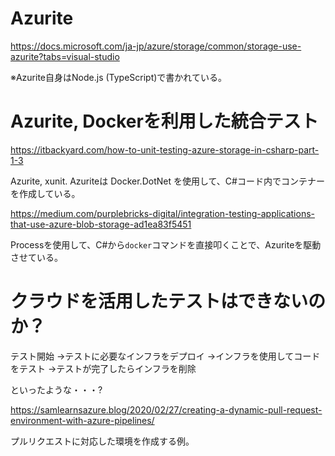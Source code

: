 
# Azurite

https://docs.microsoft.com/ja-jp/azure/storage/common/storage-use-azurite?tabs=visual-studio

※Azurite自身はNode.js (TypeScript)で書かれている。


# Azurite, Dockerを利用した統合テスト

https://itbackyard.com/how-to-unit-testing-azure-storage-in-csharp-part-1-3

Azurite, xunit. Azuriteは Docker.DotNet を使用して、C#コード内でコンテナーを作成している。

https://medium.com/purplebricks-digital/integration-testing-applications-that-use-azure-blob-storage-ad1ea83f5451

Processを使用して、C#から`docker`コマンドを直接叩くことで、Azuriteを駆動させている。

# クラウドを活用したテストはできないのか？

テスト開始
→テストに必要なインフラをデプロイ
→インフラを使用してコードをテスト
→テストが完了したらインフラを削除

といったような・・・?

https://samlearnsazure.blog/2020/02/27/creating-a-dynamic-pull-request-environment-with-azure-pipelines/

プルリクエストに対応した環境を作成する例。

